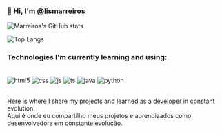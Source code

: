  ### 👋 Hi, I'm @lismarreiros


![Marreiros's GitHub stats](https://github-readme-stats.vercel.app/api?username=lismarreiros&show_icons=true&theme=dracula)

![Top Langs](https://github-readme-stats.vercel.app/api/top-langs/?username=lismarreiros&layout=compact&theme=radical)

### Technologies I'm currently learning and using:

<div style="display: inline_block"><br/>
<img align="center" alt="html5" src="https://img.shields.io/badge/HTML5-E34F26?style=for-the-badge&logo=html5&logoColor=white">
<img align="center" alt="css" src="https://img.shields.io/badge/CSS3-1572B6?style=for-the-badge&logo=css3&logoColor=white">
<img align="center" alt="js" src="https://img.shields.io/badge/JavaScript-F7DF1E?style=for-the-badge&logo=javascript&logoColor=black">
<img align="center" alt="ts" src="https://img.shields.io/badge/TypeScript-3178C6?style=for-the-badge&logo=typescript&logoColor=white">
<img align="center" alt="java" src="https://img.shields.io/badge/Java-007396?style=for-the-badge&logo=java&logoColor=white">
<img align="center" alt="python" src="https://img.shields.io/badge/Python-14354C?style=for-the-badge&logo=python&logoColor=white">

</div><br/>

Here is where I share my projects and learned as a developer in constant evolution.<br/>
Aqui é onde eu compartilho meus projetos e aprendizados como desenvolvedora em constante evolução.
